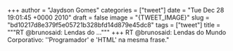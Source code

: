 
+++
author = "Jaydson Gomes"
categories = ["tweet"]
date = "Tue Dec 28 19:01:45 +0000 2010"
draft = false
image = "{TWEET_IMAGE}"
slug = "bd10217d8e379f5e05721b328bfd14d879e45dc8"
tags = ["tweet"]
title = """RT @brunosaid: Lendas do ..."""
+++
RT @brunosaid: Lendas do Mundo Corporativo: ''Programador' e 'HTML' na mesma frase."
